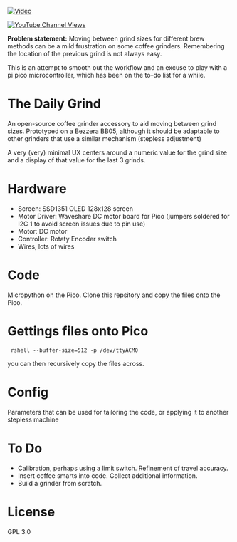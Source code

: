 
[![Video](https://img.youtube.com/vi/E5sn0s1Zz4U/0.jpg)](https://www.youtube.com/watch?v=E5sn0s1Zz4U)

[![YouTube Channel Views](https://img.shields.io/youtube/channel/views/UCz5BOU9J9pB_O0B8-rDjCWQ?label=YouTube&style=social)](https://www.youtube.com/channel/UCz5BOU9J9pB_O0B8-rDjCWQ)

**Problem statement:** Moving between grind sizes for different brew methods can be a mild frustration on some coffee grinders. Remembering the location of the previous grind is not always easy.

This is an attempt to smooth out the workflow and an excuse to play with a pi pico microcontroller, which has been on the to-do list for a while. 

# The Daily Grind

An open-source coffee grinder accessory to aid moving between grind sizes. Prototyped on a Bezzera BB05, although it should be adaptable to other grinders that use a similar mechanism (stepless adjustment)

A very (very) minimal UX centers around a numeric value for the grind size and a display of that value for the last 3 grinds. 

# Hardware

- Screen: SSD1351 OLED 128x128 screen
- Motor Driver: Waveshare DC motor board for Pico (jumpers soldered for I2C 1 to avoid screen issues due to pin use)
- Motor: DC motor
- Controller: Rotaty Encoder switch
- Wires, lots of wires

# Code

Micropython on the Pico. Clone this repsitory and copy the files onto the Pico.

# Gettings files onto Pico

     rshell --buffer-size=512 -p /dev/ttyACM0
     
 you can then recursively copy the files across.
     

# Config

Parameters that can be used for tailoring the code, or applying it to another stepless machine


# To Do

- Calibration, perhaps using a limit switch. Refinement of travel accuracy.
- Insert coffee smarts into code. Collect additional information.
- Build a grinder from scratch. 

# License 

GPL 3.0
